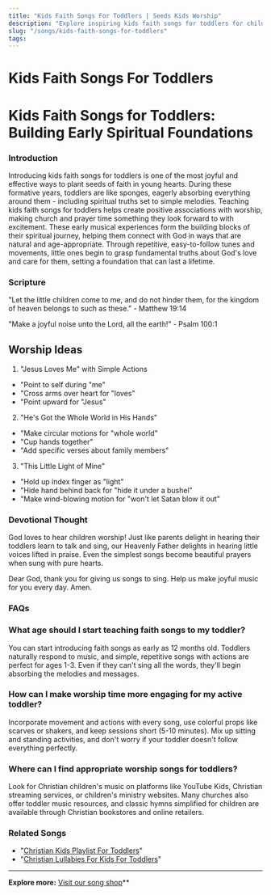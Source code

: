 ```yaml
---
title: "Kids Faith Songs For Toddlers | Seeds Kids Worship"
description: "Explore inspiring kids faith songs for toddlers for children's worship and faith development. Biblical music resources for families and ministry."
slug: "/songs/kids-faith-songs-for-toddlers"
tags:
---
```


# Kids Faith Songs For Toddlers

# Kids Faith Songs for Toddlers: Building Early Spiritual Foundations

### Introduction
Introducing kids faith songs for toddlers is one of the most joyful and effective ways to plant seeds of faith in young hearts. During these formative years, toddlers are like sponges, eagerly absorbing everything around them - including spiritual truths set to simple melodies. Teaching kids faith songs for toddlers helps create positive associations with worship, making church and prayer time something they look forward to with excitement. These early musical experiences form the building blocks of their spiritual journey, helping them connect with God in ways that are natural and age-appropriate. Through repetitive, easy-to-follow tunes and movements, little ones begin to grasp fundamental truths about God's love and care for them, setting a foundation that can last a lifetime.

### Scripture
"Let the little children come to me, and do not hinder them, for the kingdom of heaven belongs to such as these." - Matthew 19:14

"Make a joyful noise unto the Lord, all the earth!" - Psalm 100:1

## Worship Ideas
1. "Jesus Loves Me" with Simple Actions
- "Point to self during "me"
- "Cross arms over heart for "loves"
- "Point upward for "Jesus"

2. "He's Got the Whole World in His Hands"
- "Make circular motions for "whole world"
- "Cup hands together"
- "Add specific verses about family members"

3. "This Little Light of Mine"
- "Hold up index finger as "light"
- "Hide hand behind back for "hide it under a bushel"
- "Make wind-blowing motion for "won't let Satan blow it out"

### Devotional Thought
God loves to hear children worship! Just like parents delight in hearing their toddlers learn to talk and sing, our Heavenly Father delights in hearing little voices lifted in praise. Even the simplest songs become beautiful prayers when sung with pure hearts.

Dear God, thank you for giving us songs to sing. Help us make joyful music for you every day. Amen.

### FAQs

### What age should I start teaching faith songs to my toddler?
You can start introducing faith songs as early as 12 months old. Toddlers naturally respond to music, and simple, repetitive songs with actions are perfect for ages 1-3. Even if they can't sing all the words, they'll begin absorbing the melodies and messages.

### How can I make worship time more engaging for my active toddler?
Incorporate movement and actions with every song, use colorful props like scarves or shakers, and keep sessions short (5-10 minutes). Mix up sitting and standing activities, and don't worry if your toddler doesn't follow everything perfectly.

### Where can I find appropriate worship songs for toddlers?
Look for Christian children's music on platforms like YouTube Kids, Christian streaming services, or children's ministry websites. Many churches also offer toddler music resources, and classic hymns simplified for children are available through Christian bookstores and online retailers.

### Related Songs

- "[Christian Kids Playlist For Toddlers](/songs/christian-kids-playlist-for-toddlers/)"
- "[Christian Lullabies For Kids For Toddlers](/songs/christian-lullabies-for-kids-for-toddlers/)"

---

**Explore more:** [Visit our song shop](https://seedskidsworship.com/shop)**

<!-- Schema Markup -->
<script type="application/ld+json">
{
  "@context": "https://schema.org",
  "@type": "MusicRecording",
  "name": "Kids Faith Songs For Toddlers",
  "byArtist": {
    "@type": "MusicGroup",
    "name": "Seeds Kids Worship"
  },
  "isFamilyFriendly": true,
  "url": "https://seedskidsworship.com/songs/kids-faith-songs-for-toddlers/"
}
</script>